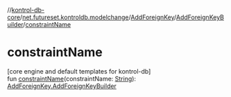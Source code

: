 //[kontrol-db-core](../../../../index.md)/[net.futureset.kontroldb.modelchange](../../index.md)/[AddForeignKey](../index.md)/[AddForeignKeyBuilder](index.md)/[constraintName](constraint-name.md)

# constraintName

[core engine and default templates for kontrol-db]\
fun [constraintName](constraint-name.md)(constraintName: [String](https://kotlinlang.org/api/latest/jvm/stdlib/kotlin/-string/index.html)): [AddForeignKey.AddForeignKeyBuilder](index.md)
